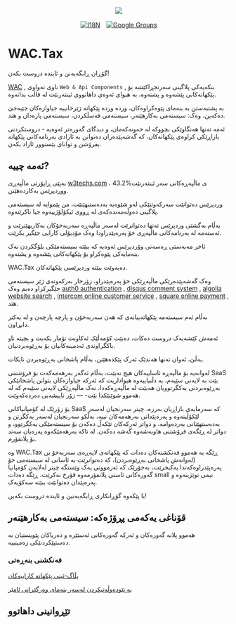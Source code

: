 <p align="center"><a href="https://wac.tax"><img src="https://cdn.jsdelivr.net/gh/wactax/img/logo.svg"/></a></p><p align="center"><a href="https://github.com/wactax/wac.tax/blob/main/doc/README.md#readme"><img alt="I18N" src="https://cdn.jsdelivr.net/gh/wactax/img/t.svg"/></a>　<a href="https://groups.google.com/u/2/g/wactax"><img alt="Google Groups" src="https://cdn.jsdelivr.net/gh/wactax/img/g-groups.svg"/></a></p>

# WAC.Tax

گۆڕان ڕابگەیەنن و ئایندە دروست بکەن!

[WAC](https://wac.tax) , ناوی تەواوی `Web & Api Components` , بنکەیەکی پلاگینی سەرنجڕاکێشە بۆ پێکهاتەکانی پێشەوە و پشتەوە، بە هیوای ئەوەی داهاتووی ئینتەرنێت لە قاڵب بداتەوە.

بە پشتبەستن بە بنەمای پێوەکراوەکان، وردە وردە پێکهاتە ژێرخانییە جیاوازەکان جێبەجێ دەکەین، وەک: سیستەمی بەکارهێنەر، سیستەمی فەسڵکردن، سیستەمی پارەدان و هتد.

ئەمە تەنها هەنگاوێکی بچووکە لە خەونەکەمان، و دیدگای گەورەتر ئەوەیە - دروستکردنی بازاڕێکی کراوەی پێکهاتەکان، کە گەشەپێدەران دەتوانن بە ئازادی بەرنامەکانی پێکهاتە بفرۆشن و توانای بێسنوور ئازاد بکەن.

## ئەمە چییە?

بەپێی ڕاپۆرتی ماڵپەڕی [w3techs.com](https://w3techs.com/technologies/details/cm-wordpress) ، 43.2%ی ماڵپەڕەکانی سەر ئینتەرنێت ووردپرێس بەکاردەهێنن.

وردپرێس دەتوانێت سەرکەوتنێکی لەو شێوەیە بەدەستبهێنێت، من پێموایە لە سیستەمی پلاگینی دەوڵەمەندەکەی لە ڕووی ئیکۆلۆژییەوە جیا ناکرێتەوە.

بەڵام بەگشتی وردپرێس تەنها دەتوانرێت لەسەر ماڵپەڕە سەربەخۆکان بەکاربهێنرێت و ئەستەمە لە بەرنامەکانی ماڵپەڕی خۆ پەرەپێدراودا وەک مۆدیۆلی کارایی جێگیر بکرێت.

ئاخر مەبەستی ڕەسەنی وۆردپرێس ئەوەیە کە ببێتە سیستەمێکی بلۆگکردن نەک بنەمایەکی پێوەکراو بۆ پێکهاتەکانی پێشەوە و پشتەوە.

WAC.Tax دەیەوێت ببێتە وردپرێسی پێکهاتەکان.

وەک گەشەپێدەرێکی ماڵپەڕێکی خۆ پەرەپێدراو، زۆرجار بەرکەوتەی ژێر سیستەمی جێگیرکراو دەبم وەک [auth0 authentication](https://auth0.com) , [disqus comment system](https://disqus.com) , [algolia website search](https://www.algolia.com) , [intercom online customer service](https://www.intercom.com) , [square online payment](https://developer.squareup.com/docs/web-payments/overview) , هتد.

بەڵام ئەم سیستەمە پێکهاتەییانەی کە هەن سەربەخۆن و پارچە پارچەن و لە یەکتر دابڕاون.

ئەمەش کێشەیەک دروست دەکات، دەبێت کۆمەڵێک ئەکاونت تۆمار بکەیت و بچیتە ناو باکگراوندی ئەدمینەکانیان بۆ بەڕێوەبردنیان.

بەڵێ، ئەوان تەنها هەندێک ئەرک پێکدەهێنن، بەڵام پاشخانی بەڕێوەبردن نایکات.

لەوانەیە بۆ ماڵپەڕە ئاساییەکان هیچ نەبێت، بەڵام ئەگەر بەرهەمەکەت بۆ فرۆشتنی SaaS بێت بە لایەنی سێیەم، بە دڵنیاییەوە هیواداریت کە ئەرکە جیاوازەکان بتوانن پاشخانێکی بەڕێوەبردنی یەکگرتوویان هەبێت لە ماڵپەڕەکەدا، نەک ماڵپەڕێکی لایەنی سێیەم کە لە هەموو شوێنێکدا بێت- — زۆر ناپیشەیی دەردەکەوێت.

بۆ زۆرێک لە کۆمپانیاکانی SaaS کە سەرمایەی بازاڕیان بەرزە، چیتر سەرنجیان لەسەر لێکۆڵینەوە و پەرەپێدانی بەرهەمەکان نییە، بەڵکو سەرنجیان لەسەر یەکگرتن و بەدەستهێنانی بەردەوامە، و دواتر ئەرکەکان تێکەڵ دەکەن بۆ سیستەمێکی یەکگرتوو، و دواتر لە ڕێگەی فرۆشتنی هاوبەشەوە گەشە دەکەن. لە تاکە بەرهەمێکەوە پەرەیان سەند بۆ پلاتفۆرم.

وە WAC.Tax ڕێگە بە هەموو فەنکشنەکان دەدات کە پێکهاتەی لاپەڕەی سەربەخۆ بن (لەوانەش پاشخانی بەڕێوەبردن)، کە دەتوانرێت بە ئاسانی لە سیستەمی خۆ پەرەپێدراوەکەتدا یەکبخرێت، بەجۆرێک کە ئەزموونی یەک وێستگە چیتر لەلایەن کۆمپانیا گەورەکانی ئاستی پلاتفۆرمەوە قۆرخ نەکرێت، ڕێگە دەدات small تیمی توێژینەوە و پەرەپێدان دەتوانێت ببێتە سەکۆیەک.

با پێکەوە گۆڕانکاری ڕابگەیەنین و ئایندە دروست بکەین!

## قۆناغی یەکەمی پڕۆژەکە: سیستەمی بەکارهێنەر

هەموو پلانە گەورەکان و ئەرکە گەورەکانی ئەستێرە و دەریاکان پێویستیان بە دەستپێکردنێکی زەمینییە.

### فەنکشنی بنەڕەتی

[پڵاگ-ئینی پێکهاتە کاراییەکان](./pkg.md)

[بە نێودەوڵەتیکردن لەسەر بنەمای وەرگێڕانی ئامێر](./i18n.md)

## تێڕوانینی داهاتوو

